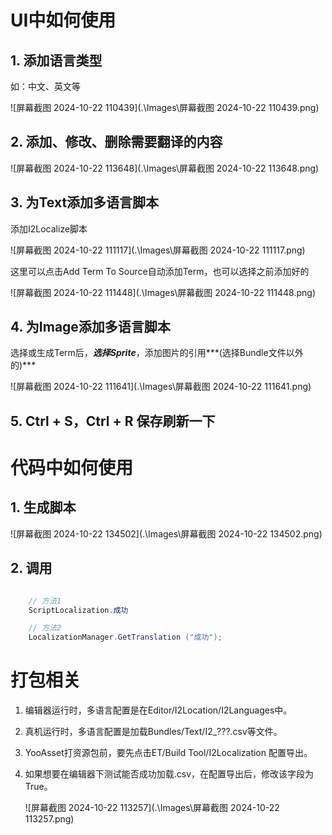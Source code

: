 # UI中如何使用

## 1. 添加语言类型

如：中文、英文等

![屏幕截图 2024-10-22 110439](.\Images\屏幕截图 2024-10-22 110439.png)

## 2. 添加、修改、删除需要翻译的内容

![屏幕截图 2024-10-22 113648](.\Images\屏幕截图 2024-10-22 113648.png)

## 3. 为Text添加多语言脚本

添加I2Localize脚本

![屏幕截图 2024-10-22 111117](.\Images\屏幕截图 2024-10-22 111117.png)

这里可以点击Add Term To Source自动添加Term，也可以选择之前添加好的

![屏幕截图 2024-10-22 111448](.\Images\屏幕截图 2024-10-22 111448.png)

## 4. 为Image添加多语言脚本

选择或生成Term后，***选择Sprite***，添加图片的引用***(选择Bundle文件以外的)***

![屏幕截图 2024-10-22 111641](.\Images\屏幕截图 2024-10-22 111641.png)

## 5. Ctrl + S，Ctrl + R 保存刷新一下



# 代码中如何使用

## 1. 生成脚本

![屏幕截图 2024-10-22 134502](.\Images\屏幕截图 2024-10-22 134502.png)

## 2. 调用

```C#

	// 方法1    
	ScriptLocalization.成功 

    // 方法2
    LocalizationManager.GetTranslation ("成功");
```



# 打包相关

1. 编辑器运行时，多语言配置是在Editor/I2Location/I2Languages中。

2. 真机运行时，多语言配置是加载Bundles/Text/I2_???.csv等文件。

3. YooAsset打资源包前，要先点击ET/Build Tool/I2Localization 配置导出。

4. 如果想要在编辑器下测试能否成功加载.csv，在配置导出后，修改该字段为True。

   ![屏幕截图 2024-10-22 113257](.\Images\屏幕截图 2024-10-22 113257.png)